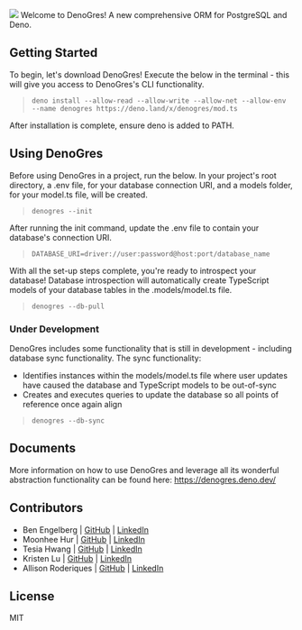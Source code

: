 ![](/public/DenoGresWide.png)
Welcome to DenoGres! A new comprehensive ORM for PostgreSQL and Deno.

## Getting Started
To begin, let's download DenoGres! Execute the below in the terminal - this will give you access to DenoGres's CLI functionality.
>`deno install --allow-read --allow-write --allow-net --allow-env --name denogres https://deno.land/x/denogres/mod.ts`

After installation is complete, ensure deno is added to PATH.


## Using DenoGres
Before using DenoGres in a project, run the below.
In your project's root directory, a .env file, for your database connection URI, and a models folder, for your model.ts file, will be created.
>`denogres --init`

After running the init command, update the .env file to contain your database's connection URI.
>`DATABASE_URI=driver://user:password@host:port/database_name`

With all the set-up steps complete, you're ready to introspect your database! Database introspection will automatically create TypeScript models of your database tables in the .models/model.ts file.
>`denogres --db-pull`

### Under Development
DenoGres includes some functionality that is still in development - including database sync functionality. The sync functionality:
 * Identifies instances within the models/model.ts file where user updates have caused the database and TypeScript models to be out-of-sync
 * Creates and executes queries to update the database so all points of reference once again align
>`denogres --db-sync`

## Documents
More information on how to use DenoGres and leverage all its wonderful abstraction functionality can be found here: https://denogres.deno.dev/

## Contributors
- Ben Engelberg | [GitHub](https://github.com/bengelberg) | [LinkedIn](https://linkedin.com/in/benengelberg)
- Moonhee Hur | [GitHub](https://github.com/mhurcs) | [LinkedIn](https://linkedin.com/in/moonheehur)
- Tesia Hwang | [GitHub](https://github.com/tesiahwang) | [LinkedIn](https://linkedin.com/in/tesia-hwang)
- Kristen Lu | [GitHub](https://github.com/kristenlu24) | [LinkedIn](https://linkedin.com/in/kristen-lu)
- Allison Roderiques | [GitHub](https://github.com/allirod) | [LinkedIn](https://linkedin.com/in/allison-roderiques)

## License
MIT
